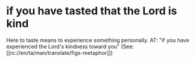 # if you have tasted that the Lord is kind

Here to taste means to experience something personally. AT: "if you have experienced the Lord's kindness toward you" (See: [[rc://en/ta/man/translate/figs-metaphor]])

